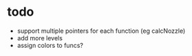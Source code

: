# todo

- support multiple pointers for each function (eg calcNozzle)
- add more levels
- assign colors to funcs?